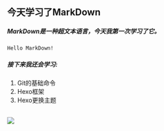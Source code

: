 ## 今天学习了MarkDown
##### MarkDown是一种超文本语言，今天我第一次学习了它。
```Hello MarkDown!```
##### 接下来我还会学习:
1. Git的基础命令
2. Hexo框架
3. Hexo更换主题
## ![](https://qgt-style.oss-cn-hangzhou.aliyuncs.com/newcoursep4/g1/g1-2-2/tenor.gif)
